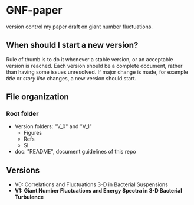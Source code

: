 # GNF-paper
version control my paper draft on giant number fluctuations. 

## When should I start a new version?

Rule of thumb is to do it whenever a stable version, or an acceptable version is reached. Each version should be a complete document, rather than having some issues unresolved. If major change is made, for example *title* or *story line* changes, a new version should start.

## File organization

### Root folder
- Version folders: "V_0" and "V_1"
  - Figures
  - Refs
  - SI
- doc: "README", document guidelines of this repo

## Versions
- V0: Correlations and Fluctuations 3-D in Bacterial Suspensions
- **V1: Giant Number Fluctuations and Energy Spectra in 3-D Bacterial Turbulence**

